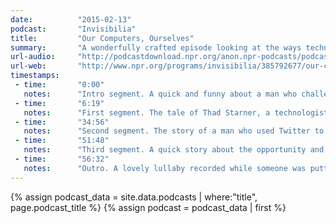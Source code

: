 ```yaml
---
date:          "2015-02-13"
podcast:       "Invisibilia"
title:         "Our Computers, Ourselves"
summary:       "A wonderfully crafted episode looking at the ways technology affects our lives. Are computers changing human character? Is our closeness with technology changing us as a species? Some great insight into how our devices can enhance our core human capacities; how society reacts to the introduction of new devices; and how emotions (sadness, anger, happiness) can literally be transfered to others through these tools."
url-audio:     "http://podcastdownload.npr.org/anon.npr-podcasts/podcast/1/510307/385895405/npr_385895405.mp3?_kip_ipx=2075400460-1423967657"
url-web:       "http://www.npr.org/programs/invisibilia/385792677/our-computers-ourselves?showDate=2015-02-13"
timestamps:
 - time:       "0:00"
   notes:      "Intro segment. A quick and funny about a man who challenged the machine that gave him a speeding ticket. The results were not what he expected."
 - time:       "6:19"
   notes:      "First segment. The tale of Thad Starner, a technologist who has been wearing a computer since 1993."
 - time:       "34:56"
   notes:      "Second segment. The story of a man who used Twitter to shame people behaving badly on the New York City subway."
 - time:       "51:48"
   notes:      "Third segment. A quick story about the opportunity and frustration of technology's role in a long-distance relationship. We also learn how devices may be vulnerable to that which makes us most human (in this case, tears)"
 - time:       "56:32"
   notes:      "Outro. A lovely lullaby recorded while someone was putting their kid to bed -- draws on themes from the prior segment as well as the episode overall. Pretty terrifically charming and cute."
---
```


{% assign podcast_data = site.data.podcasts | where:"title", page.podcast_title %}
{% assign podcast = podcast_data | first %}